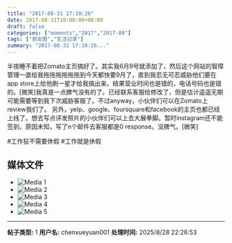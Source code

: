 ```yaml
---
title: "2017-08-31 17:10:26"
date: 2017-08-31T10:00:00+08:00
draft: false
categories: ["moments","2017","2017-08"]
tags: ["朋友圈","生活记录"]
summary: "2017-08-31 17:10:26..."
---
```


半夜睡不着把Zomato主页搞好了。其实我6月9号就添加了，然后这个网站的智障管理一直给我拖拖拖拖拖拖到今天都快要9月了，直到我忍无可忍威胁他们要在app store上给他刷一星才给我搞出来。结果营业时间也是错的，电话号码也是错的。[微笑]我真是一点脾气没有的了。已经联系客服给修改了，但是估计遥遥无期可能需要等到我下次威胁客服了。不过anyway，小伙伴们可以在Zomato上review我们了。
另外，yelp、google、foursquare和facebook的主页也都已经上线了。想去写点评发照片的小伙伴们可以上去大展拳脚。暂时instagram还不能签到，原因未知，写了n个邮件去客服都是0 response。没脾气。[微笑]

#工作狂不需要休假
#工作就是休假

## 媒体文件

- ![Media 1](/Moments/photos/2017-08-31/201708311710260.jpg)
- ![Media 2](/Moments/photos/2017-08-31/201708311710261.jpg)
- ![Media 3](/Moments/photos/2017-08-31/201708311710262.jpg)
- ![Media 4](/Moments/photos/2017-08-31/201708311710263.jpg)
- ![Media 5](/Moments/photos/2017-08-31/201708311710264.jpg)

---

**帖子类型:** 1
**用户名:** chenxueyuan001
**处理时间:** 2025/8/28 22:26:53